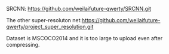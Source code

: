 SRCNN: https://github.com/weilaifuture-qwerty/SRCNN.git

The other super-resoluton net:https://github.com/weilaifuture-qwerty/project_super_resolution.git

Dataset is MSCOCO2014 and it is too large to upload even after compressing.
